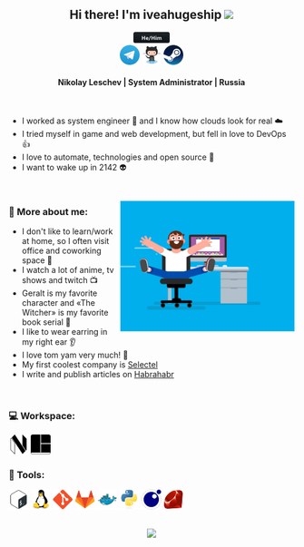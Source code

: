 <div align="center">
  <h2>Hi there! I'm iveahugeship <img src="https://media.giphy.com/media/hvRJCLFzcasrR4ia7z/giphy.gif" width="30px"></h2>
  <a href="#"><img src="./assets/svg/hehim.svg" height=20 /></a>
</div>

<div align="center">
    <a href="https://t.me/iveahugeship"><img src="./assets/svg/telegram.svg" height=35 /></a>
    <a href="https://github.com/iveahugeship"><img src="./assets/svg/github.svg" height=35 /></a>
    <a href="https://steamcommunity.com/id/iveahugeship"><img src="./assets/svg/steam.svg" height=35 /></a>
    <!-- <a href="#"><img src="#" height=35 /></a> -->
</div>

<div align=center>
	<h4>Nikolay Leschev | System Administrator | Russia</h4>
</div>

<br>

- I worked as system engineer :rocket: and I know how clouds look for real :cloud:
- I tried myself in game and web development, but fell in love to DevOps :thumbsup:
- I love to automate, technologies and open source :robot:
- I want to wake up in 2142 :alien:

<br>

<a href="#"><img align=right src="./assets/gif/coder.gif" height=230 /></a>

### 🧐 More about me:

- I don't like to learn/work at home, so I often visit office and coworking space :office:
- I watch a lot of anime, tv shows and twitch :tv:
- Geralt is my favorite character and «The Witcher» is my favorite book serial :wolf:
- I like to wear earring in my right ear :ear:
- I love tom yam very much! :shallow_pan_of_food:
- My first coolest company is [Selectel](https://selectel.ru/)
- I write and publish articles on [Habrahabr](https://habr.com/ru/users/iveahugeship/)

<br>

### 💻 Workspace:

<!-- Workspace icons downloaded from https://simpleicons.org/ -->
<a href="https://neovim.io/"><img src="./assets/svg/tools/neovim.svg" height=35 /></a>   <a href="https://github.com/tmux/tmux"><img src="./assets/svg/tools/tmux.svg" height=35 /></a>

### 🔨 Tools:

<!-- Tools icons downloaded from https://github.com/devicons/devicon -->
<a href="https://www.gnu.org/software/bash/"><img src="./assets/svg/tools/bash.svg" height=35 /></a>   <a href="https://www.kernel.org/"><img src="./assets/svg/tools/linux.svg" height=35 /></a>   <a href="https://git-scm.com/"><img src="./assets/svg/tools/git.svg" height=35 /></a>   <a href="https://about.gitlab.com/"><img src="./assets/svg/tools/gitlab.svg" height=35 /></a>   <a href="https://www.docker.com/"><img src="./assets/svg/tools/docker.svg" height=35 /></a>  <a href="https://www.python.org/"><img src="./assets/svg/tools/python.svg" height=35 /></a>   <a href="http://www.lua.org/"><img src="./assets/svg/tools/lua.svg" height=35 /></a>   <a href="https://www.ruby-lang.org/en/"><img src="./assets/svg/tools/ruby.svg" height=35 /></a>

<br>

<div align=center>
	<a href="#"><img src="https://visitor-badge.glitch.me/badge?page_id=iveahugeship.iveahugeship" height=23 /></a>
</div>
